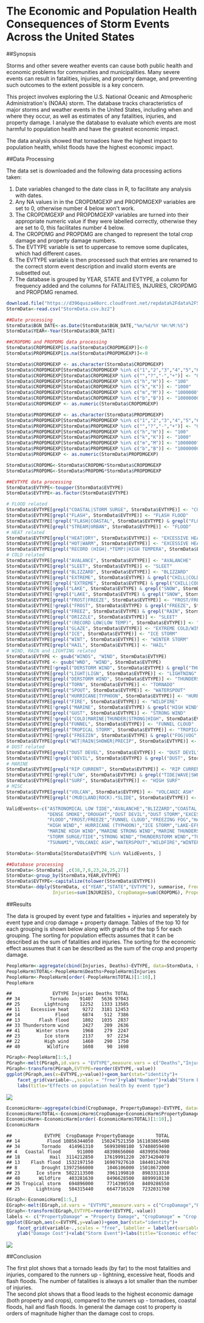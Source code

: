 # The Economic and Population Health Consequences of Storm Events Across the United States


##Synopsis
  
Storms and other severe weather events can cause both public health and economic problems for communities and municipalities. Many severe events can result in fatalities, injuries, and property damage, and preventing such outcomes to the extent possible is a key concern.

This project involves exploring the U.S. National Oceanic and Atmospheric Administration's (NOAA) storm. The database tracks characteristics of major storms and weather events in the United States, including when and where they occur, as well as estimates of any fatalities, injuries, and property damage. I analyse the database to evaluate which events are most harmful to population health and have the greatest economic impact.

The data analysis showed that tornadoes have the highest impact to population health, whilst floods have the highest economic impact.
  
##Data Processing
  
The data set is downloaded and the following data processing actions taken:  
  
1. Date variables changed to the date class in R, to facilitate any analysis with dates.  
2. Any NA values in in the CROPDMGEXP and PROPDMGEXP variables are set to 0, otherwise number 4 below won't work.  
3. The CROPDMGEXP and PROPDMGEXP variables are turned into their appropriate numeric value if they were labelled correctly, otherwise they are set to 0, this facilitates number 4 below.  
4. The CROPDMG and PROPDMG are changed to represent the total crop damage and property damage numbers.  
5. The EVTYPE variable is set to uppercase to remove some duplicates, which had different cases.  
6. The EVTYPE variable is then processed such that entries are renamed to the correct storm event description and invalid storm events are subsetted out.  
7. The database is grouped by YEAR, STATE and EVTYPE, a column for frequency added and the columns for FATALITIES, INJURIES, CROPDMG and PROPDMG renamed.
  

```r
download.file("https://d396qusza40orc.cloudfront.net/repdata%2Fdata%2FStormData.csv.bz2","StormData.csv.bz2")
StormData<-read.csv("StormData.csv.bz2")

##Date processing
StormData$BGN_DATE<-as.Date(StormData$BGN_DATE,"%m/%d/%Y %H:%M:%S")
StormData$YEAR<-Year(StormData$BGN_DATE)

##CROPDMG and PROPDMG data processing
StormData$CROPDMGEXP[is.na(StormData$CROPDMGEXP)]<-0
StormData$PROPDMGEXP[is.na(StormData$PROPDMGEXP)]<-0

StormData$CROPDMGEXP <- as.character(StormData$CROPDMGEXP)
StormData$CROPDMGEXP[StormData$CROPDMGEXP %in% c("1","2","3","4","5","6","7","8","9")] <- "0"
StormData$CROPDMGEXP[StormData$CROPDMGEXP %in% c("","?","-","+")] <- "0"
StormData$CROPDMGEXP[StormData$CROPDMGEXP %in% c("h","H")] <- "100"
StormData$CROPDMGEXP[StormData$CROPDMGEXP %in% c("k","K")] <- "1000"
StormData$CROPDMGEXP[StormData$CROPDMGEXP %in% c("m","M")] <- "1000000"
StormData$CROPDMGEXP[StormData$CROPDMGEXP %in% c("b","B")] <- "1000000000"
StormData$CROPDMGEXP <- as.numeric(StormData$CROPDMGEXP)

StormData$PROPDMGEXP <- as.character(StormData$PROPDMGEXP)
StormData$PROPDMGEXP[StormData$PROPDMGEXP %in% c("1","2","3","4","5","6","7","8","9")] <- "0"
StormData$PROPDMGEXP[StormData$PROPDMGEXP %in% c("","?","-","+")] <- "0"
StormData$PROPDMGEXP[StormData$PROPDMGEXP %in% c("h","H")] <- "100"
StormData$PROPDMGEXP[StormData$PROPDMGEXP %in% c("k","K")] <- "1000"
StormData$PROPDMGEXP[StormData$PROPDMGEXP %in% c("m","M")] <- "1000000"
StormData$PROPDMGEXP[StormData$PROPDMGEXP %in% c("b","B")] <- "1000000000"
StormData$PROPDMGEXP <- as.numeric(StormData$PROPDMGEXP)

StormData$CROPDMG<-StormData$CROPDMG*StormData$CROPDMGEXP
StormData$PROPDMG<-StormData$PROPDMG*StormData$PROPDMGEXP

##EVTYPE data processing
StormData$EVTYPE<-toupper(StormData$EVTYPE)
StormData$EVTYPE<-as.factor(StormData$EVTYPE)

# FLOOD related
StormData$EVTYPE[grepl("COASTAL|STORM SURGE", StormData$EVTYPE)] <- "COASTAL FLOOD"
StormData$EVTYPE[grepl("FLASH", StormData$EVTYPE)] <- "FLASH FLOOD"
StormData$EVTYPE[!grepl("FLASH|COASTAL", StormData$EVTYPE) & grepl("FLOOD", StormData$EVTYPE)] <- "FLOOD"
StormData$EVTYPE[grepl("STREAM|URBAN", StormData$EVTYPE)] <- "FLOOD"
# HEAT related
StormData$EVTYPE[grepl("HEAT|DRY", StormData$EVTYPE)] <- "EXCESSIVE HEAT"
StormData$EVTYPE[grepl("HOT|WARM", StormData$EVTYPE)] <- "EXCESSIVE HEAT"
StormData$EVTYPE[grepl("RECORD (HIGH|.*TEMP)|HIGH TEMPERA", StormData$EVTYPE)] <- "EXCESSIVE HEAT"
# COLD related
StormData$EVTYPE[grepl("AVALANCE", StormData$EVTYPE)] <- "AVALANCHE"
StormData$EVTYPE[grepl("SLEET", StormData$EVTYPE)] <- "SLEET"
StormData$EVTYPE[grepl("BLIZZARD", StormData$EVTYPE)] <- "BLIZZARD"
StormData$EVTYPE[grepl("EXTREME", StormData$EVTYPE) & grepl("CHILL|COLD", StormData$EVTYPE)] <- "EXTREME COLD/WIND CHILL"
StormData$EVTYPE[!grepl("EXTREME", StormData$EVTYPE) & grepl("CHILL|COLD", StormData$EVTYPE)] <- "COLD/WIND CHILL"
StormData$EVTYPE[grepl("LAKE", StormData$EVTYPE) & grepl("SNOW", StormData$EVTYPE)] <- "LAKE-EFFECT SNOW"
StormData$EVTYPE[!grepl("LAKE", StormData$EVTYPE) & grepl("SNOW", StormData$EVTYPE)] <- "HEAVY SNOW"
StormData$EVTYPE[grepl("FROST|FREEZE", StormData$EVTYPE)] <- "FROST/FREEZE"
StormData$EVTYPE[!grepl("FROST", StormData$EVTYPE) & grepl("FREEZE", StormData$EVTYPE)] <- "SLEET"
StormData$EVTYPE[grepl("FREEZ", StormData$EVTYPE) & grepl("RAIN", StormData$EVTYPE)] <- "SLEET"
StormData$EVTYPE[grepl("DRIZZLE", StormData$EVTYPE)] <- "SLEET"
StormData$EVTYPE[grepl("(RECORD LOW|LOW TEMP)", StormData$EVTYPE)] <- "EXTREME COLD/WIND CHILL"
StormData$EVTYPE[grepl("GLAZE", StormData$EVTYPE)] <- "EXTREME COLD/WIND CHILL"
StormData$EVTYPE[grepl("ICE", StormData$EVTYPE)] <- "ICE STORM"
StormData$EVTYPE[grepl("WINT", StormData$EVTYPE)] <- "WINTER STORM"
StormData$EVTYPE[grepl("HAIL", StormData$EVTYPE)] <- "HAIL"
# WIND, RAIN and LIGHTING related
StormData$EVTYPE <- gsub("WINDS", "WIND", StormData$EVTYPE)
StormData$EVTYPE <- gsub("WND", "WIND", StormData$EVTYPE)
StormData$EVTYPE[!grepl("DERSTORM WIND", StormData$EVTYPE) & grepl("THUN|TSTM", StormData$EVTYPE)] <- "LIGHTNING"
StormData$EVTYPE[grepl("LIGHT|LIGN", StormData$EVTYPE)] <- "LIGHTNING"
StormData$EVTYPE[grepl("DERSTORM WIND", StormData$EVTYPE)] <- "THUNDERSTORM WIND"
StormData$EVTYPE[grepl("TORN", StormData$EVTYPE)] <- "TORNADO"
StormData$EVTYPE[grepl("SPOUT", StormData$EVTYPE)] <- "WATERSPOUT"
StormData$EVTYPE[grepl("HURRICANE|TYPHOON", StormData$EVTYPE)] <- "HURRICANE (TYPHOON)"
StormData$EVTYPE[grepl("FIRE", StormData$EVTYPE)] <- "WILDFIRE"
StormData$EVTYPE[!grepl("MARINE", StormData$EVTYPE) & grepl("HIGH WIND", StormData$EVTYPE)] <- "HIGH WIND"
StormData$EVTYPE[grepl("GUST", StormData$EVTYPE)] <- "STRONG WIND"
StormData$EVTYPE[!grepl("COLD|MARINE|THUNDER|STRONG|HIGH", StormData$EVTYPE) & grepl("WIND", StormData$EVTYPE)] <- "STRONG WIND"
StormData$EVTYPE[grepl("FUNNEL", StormData$EVTYPE)] <- "FUNNEL CLOUD"
StormData$EVTYPE[grepl("TROPICAL STORM", StormData$EVTYPE)] <- "TROPICAL STORM"
StormData$EVTYPE[!grepl("FREEZIN", StormData$EVTYPE) & grepl("FOG|VOG", StormData$EVTYPE)] <- "DENSE FOG"
StormData$EVTYPE[grepl("WET|RAIN|SHOWER|PRECIP", StormData$EVTYPE)] <- "HEAVY RAIN"
# DUST related
StormData$EVTYPE[grepl("DUST DEVEL", StormData$EVTYPE)] <- "DUST DEVIL"
StormData$EVTYPE[!grepl("DEVIL", StormData$EVTYPE) & grepl("DUST", StormData$EVTYPE)] <- "DUST STORM"
# MARINE
StormData$EVTYPE[grepl("RIP CURRENT", StormData$EVTYPE)] <- "RIP CURRENT"
StormData$EVTYPE[!grepl("LOW", StormData$EVTYPE) & grepl("TIDE|WAVE|SWELL", StormData$EVTYPE)] <- "STORM SURGE/TIDE"
StormData$EVTYPE[grepl("SURF", StormData$EVTYPE)] <- "HIGH SURF"
# MISC
StormData$EVTYPE[grepl("VOLCAN", StormData$EVTYPE)] <- "VOLCANIC ASH"
StormData$EVTYPE[grepl("(MUD|LAND|ROCK).*SLIDE", StormData$EVTYPE)] <- "LANDSLIDE"

ValidEvents<-c("ASTRONOMICAL LOW TIDE","AVALANCHE","BLIZZARD","COASTAL FLOOD","COLD/WIND CHILL","DEBRIS FLOW","DENSE FOG",
               "DENSE SMOKE","DROUGHT","DUST DEVIL","DUST STORM","EXCESSIVE HEAT","EXTREME COLD/WIND CHILL","FLASH FLOOD",
               "FLOOD","FROST/FREEZE","FUNNEL CLOUD","FREEZING FOG","HAIL","HEAT","HEAVY RAIN","HEAVY SNOW","HIGH SURF",
               "HIGH WIND"," HURRICANE (TYPHOON)","ICE STORM","LAKE-EFFECT SNOW","LAKESHORE FLOOD","LIGHTNING","MARINE HAIL",
               "MARINE HIGH WIND","MARINE STRONG WIND","MARINE THUNDERSTORM WIND","RIP CURRENT","SEICHE","SLEET",
               "STORM SURGE/TIDE","STRONG WIND","THUNDERSTORM WIND","TORNADO","TROPICAL DEPRESSION","TROPICAL STORM",
               "TSUNAMI","VOLCANIC ASH","WATERSPOUT","WILDFIRE","WINTER STORM","WINTER WEATHER")

StormData<-StormData[StormData$EVTYPE %in% ValidEvents, ]

##Database processing
StormData<-StormData[ ,c(38,7,8,23,24,25,27)]
StormData<-group_by(StormData,YEAR,EVTYPE)
StormData$EVTYPE<-capitalize(tolower(StormData$EVTYPE))
StormData<-ddply(StormData, c("YEAR","STATE","EVTYPE"), summarise, Frequency=length(EVTYPE), Deaths=sum(FATALITIES),
                 Injuries=sum(INJURIES), CropDamage=sum(CROPDMG), PropertyDamage=sum(PROPDMG))
```
  
##Results
  
The data is grouped by event type and fatalities + injuries and seperately by event type and crop damage + property damage. Tables of the top 10 for each grouping is shown below along with graphs of the top 5 for each grouping. The sorting for population effects assumes that it can be described as the sum of fatalities and injuries. The sorting for the economic effect assumes that it can be described as the sum of the crop and property damage.
  

```r
PeopleHarm<-aggregate(cbind(Injuries, Deaths)~EVTYPE, data=StormData, FUN=sum)
PeopleHarm$TOTAL<-PeopleHarm$Deaths+PeopleHarm$Injuries
PeopleHarm<-PeopleHarm[order(-PeopleHarm$TOTAL)[1:10],]
PeopleHarm
```

```
##               EVTYPE Injuries Deaths TOTAL
## 34           Tornado    91407   5636 97043
## 25         Lightning    12252   1333 13585
## 11    Excessive heat     9272   3181 12453
## 14             Flood     6874    512  7386
## 13       Flash flood     1802   1035  2837
## 33 Thunderstorm wind     2427    209  2636
## 41      Winter storm     1968    279  2247
## 23         Ice storm     2137     97  2234
## 22         High wind     1460    290  1750
## 40          Wildfire     1608     90  1698
```

```r
PGraph<-PeopleHarm[1:5,]
PGraph<-melt(PGraph,id.vars = "EVTYPE",measure.vars = c("Deaths","Injuries"))
PGraph<-transform(PGraph,EVTYPE=reorder(EVTYPE,-value))
ggplot(PGraph,aes(x=EVTYPE,y=value))+geom_bar(stat="identity")+
    facet_grid(variable~.,scales = "free")+ylab("Number")+xlab("Storm Event")+
    labs(title="Effects on population health by event type")
```

![](StormsAnalysis_files/figure-html/unnamed-chunk-2-1.png)

```r
EconomicHarm<-aggregate(cbind(CropDamage, PropertyDamage)~EVTYPE, data=StormData, FUN=sum)
EconomicHarm$TOTAL<-EconomicHarm$CropDamage+EconomicHarm$PropertyDamage
EconomicHarm<-EconomicHarm[order(-EconomicHarm$TOTAL)[1:10],]
EconomicHarm
```

```
##            EVTYPE  CropDamage PropertyDamage        TOTAL
## 14          Flood 10856344050   150247521350 161103865400
## 34        Tornado   414961310    56993098180  57408059490
## 4   Coastal flood      911000    48398656060  48399567060
## 18           Hail  3114212850    17619991220  20734204070
## 13    Flash flood  1532197150    16907927610  18440124760
## 8         Drought 13972566000     1046106000  15018672000
## 23      Ice storm  5022113500     3961199810   8983313310
## 40       Wildfire   403281630     8496628500   8899910130
## 36 Tropical storm   694896000     7714390550   8409286550
## 25      Lightning   584315440     6647716320   7232031760
```

```r
EGraph<-EconomicHarm[1:5,]
EGraph<-melt(EGraph,id.vars = "EVTYPE",measure.vars = c("CropDamage","PropertyDamage"))
EGraph<-transform(EGraph,EVTYPE=reorder(EVTYPE,-value))
labels <- c("PropertyDamage" = "Property Damage", "CropDamage" = "Crop Damage")
ggplot(EGraph,aes(x=EVTYPE,y=value))+geom_bar(stat="identity")+
    facet_grid(variable~.,scales = "free", labeller = labeller(variable = labels))+
    ylab("Damage Cost")+xlab("Storm Event")+labs(title="Economic effects by event type")
```

![](StormsAnalysis_files/figure-html/unnamed-chunk-2-2.png)
  
##Conclusion
  
The first plot shows that a tornado leads (by far) to the most fatalities and injuries, compared to the runners up - lightning, excessive heat, floods and flash floods. The number of fatalities is always a lot smaller than the number of injuries.  
The second plot shows that a flood leads to the highest economic damage (both property and crops), compared to the runners up - tornadoes, coastal floods, hail and flash floods. In general the damage cost to property is orders of magnitude higher than the damage cost to crops.
